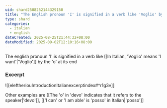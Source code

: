 ```yaml
---
uid: shard2508252144329150
title: "The English pronoun 'I' is signified in a verb like 'Voglio' by the 'o' at its end"
type: shard
categories:
  - italian
  - english
dateCreated: 2025-08-25T21:44:32+08:00
dateModified: 2025-09-02T12:10:16+08:00
---
```

The english pronoun 'I' is signified in a verb like [[In Italian, 'Voglio' means 'I want'|'Voglio']] by the 'o' at its end

### Excerpt
![[eleftheriouIntroductionItalianexcerptindex#^r1g3v]]

Other examples are [[The 'o' in 'devo' indicates that it refers to the speaker|'devo']], [['I can' or 'I am able' is 'posso' in Italian|'posso']]